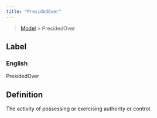 ```yaml
---
title: "PresidedOver"
---
```


> [Model](./../) > PresidedOver

## Label

### English
PresidedOver


## Definition
The activity of possessing or exercising authority or control. 


    

